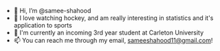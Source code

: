 - 👋 Hi, I’m @samee-shahood
- 👀 I love watching hockey, and am really interesting in statistics and it's application to sports
- 🌱 I'm currently an incoming 3rd year student at Carleton University 
- 📫 You can reach me through my email, sameeshahood11@gmail.com!
